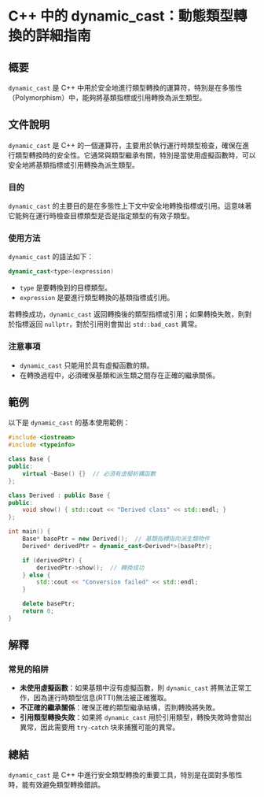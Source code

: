 <!--
Meta Description: # C++ 中的 dynamic_cast：動態類型轉換的詳細指南 ## 概要 `dynamic_cast` 是 C++ 中用於安全地進行類型轉換的運算符，特別是在多態性（Polymorphism）中，能夠將基類指標或引用轉換為派生類型。 ## 文件說明 `dynamic_cast` 是 C++ 的...
Meta Keywords: dynamic_cast, std, derived, base, class
-->

# C++ 中的 dynamic_cast：動態類型轉換的詳細指南

## 概要
`dynamic_cast` 是 C++ 中用於安全地進行類型轉換的運算符，特別是在多態性（Polymorphism）中，能夠將基類指標或引用轉換為派生類型。

## 文件說明
`dynamic_cast` 是 C++ 的一個運算符，主要用於執行運行時類型檢查，確保在進行類型轉換時的安全性。它通常與類型繼承有關，特別是當使用虛擬函數時，可以安全地將基類指標或引用轉換為派生類型。

### 目的
`dynamic_cast` 的主要目的是在多態性上下文中安全地轉換指標或引用。這意味著它能夠在運行時檢查目標類型是否是指定類型的有效子類型。

### 使用方法
`dynamic_cast` 的語法如下：

```cpp
dynamic_cast<type>(expression)
```

- `type` 是要轉換到的目標類型。
- `expression` 是要進行類型轉換的基類指標或引用。

若轉換成功，`dynamic_cast` 返回轉換後的類型指標或引用；如果轉換失敗，則對於指標返回 `nullptr`，對於引用則會拋出 `std::bad_cast` 異常。

### 注意事項
- `dynamic_cast` 只能用於具有虛擬函數的類。
- 在轉換過程中，必須確保基類和派生類之間存在正確的繼承關係。

## 範例
以下是 `dynamic_cast` 的基本使用範例：

```cpp
#include <iostream>
#include <typeinfo>

class Base {
public:
    virtual ~Base() {}  // 必須有虛擬析構函數
};

class Derived : public Base {
public:
    void show() { std::cout << "Derived class" << std::endl; }
};

int main() {
    Base* basePtr = new Derived();  // 基類指標指向派生類物件
    Derived* derivedPtr = dynamic_cast<Derived*>(basePtr);

    if (derivedPtr) {
        derivedPtr->show();  // 轉換成功
    } else {
        std::cout << "Conversion failed" << std::endl;
    }

    delete basePtr;
    return 0;
}
```

## 解釋
### 常見的陷阱
- **未使用虛擬函數**：如果基類中沒有虛擬函數，則 `dynamic_cast` 將無法正常工作，因為運行時類型信息(RTTI)無法被正確獲取。
- **不正確的繼承關係**：確保正確的類型繼承結構，否則轉換將失敗。
- **引用類型轉換失敗**：如果將 `dynamic_cast` 用於引用類型，轉換失敗時會拋出異常，因此需要用 `try-catch` 块來捕獲可能的異常。

## 總結
`dynamic_cast` 是 C++ 中進行安全類型轉換的重要工具，特別是在面對多態性時，能有效避免類型轉換錯誤。